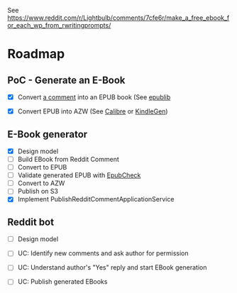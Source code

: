 See https://www.reddit.com/r/Lightbulb/comments/7cfe6r/make_a_free_ebook_for_each_wp_from_rwritingprompts/

# Roadmap

## PoC - Generate an E-Book

- [x] Convert [a comment](https://www.reddit.com/r/WritingPrompts/comments/7cev3m/wp_seeing_success_with_the_purchase_of_marvel_and/dppezxn/) into an EPUB book (See 
[epublib](http://search.maven.org/#search%7Cga%7C1%7Cepublib)
- [x] Convert EPUB into AZW (See [Calibre](https://www.calibre-ebook.com/) or [KindleGen](https://www.amazon.com/gp/feature.html?docId=1000234621))


## E-Book generator

- [x] Design model
- [ ] Build EBook from Reddit Comment
- [ ] Convert to EPUB
- [ ] Validate generated EPUB with [EpubCheck](https://github.com/IDPF/epubcheck)
- [ ] Convert to AZW
- [ ] Publish on S3
- [x] Implement PublishRedditCommentApplicationService

## Reddit bot

- [ ] Design model
- [ ] UC: Identify new comments and ask author for permission
- [ ] UC: Understand author's "Yes" reply and start EBook generation
- [ ] UC: Publish generated EBooks

